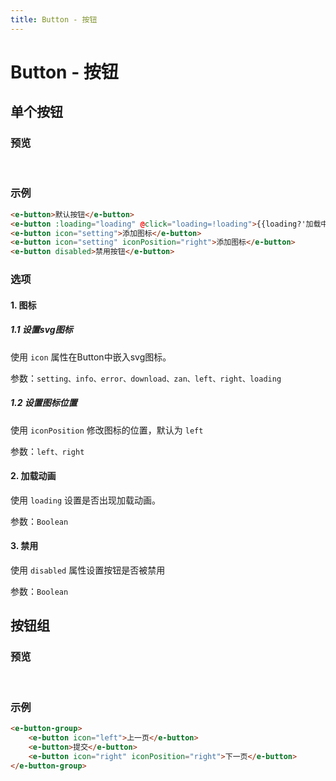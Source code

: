 ```yaml
---
title: Button - 按钮
---
```

# Button - 按钮
## 单个按钮
### 预览

<br>

<ClientOnly>
<button-demos />
</ClientOnly>

### 示例
```html
<e-button>默认按钮</e-button>
<e-button :loading="loading" @click="loading=!loading">{{loading?'加载中':'默认按钮'}}</e-button>
<e-button icon="setting">添加图标</e-button>
<e-button icon="setting" iconPosition="right">添加图标</e-button>
<e-button disabled>禁用按钮</e-button>

```

### 选项

#### 1. 图标

##### 1.1 设置svg图标
使用 `icon` 属性在Button中嵌入svg图标。

参数：`setting、info、error、download、zan、left、right、loading`
##### 1.2 设置图标位置

使用 `iconPosition` 修改图标的位置，默认为 `left`

参数：`left、right`

#### 2. 加载动画

使用 `loading` 设置是否出现加载动画。

参数：`Boolean`


#### 3. 禁用

使用 `disabled` 属性设置按钮是否被禁用

参数：`Boolean`


## 按钮组

### 预览
<br>
<ClientOnly>
<button-group-demos />
</ClientOnly>

### 示例

```html
<e-button-group>
    <e-button icon="left">上一页</e-button>
    <e-button>提交</e-button>
    <e-button icon="right" iconPosition="right">下一页</e-button>
</e-button-group>
```
